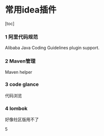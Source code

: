 # 常用idea插件

[toc]

### 1 阿里代码规范

Alibaba Java Coding Guidelines plugin support.

### 2 Maven管理

Maven helper

### 3 code glance

代码浏览

### 4 lombok

好像社区版用不了

5 